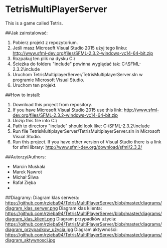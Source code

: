# TetrisMultiPlayerServer
This is a game called Tetris.

##Jak zainstalować:
1. Pobierz projekt z repozytorium.
2. Jeśli masz Microsoft Visual Studio 2015 użyj tego linku: http://www.sfml-dev.org/files/SFML-2.3.2-windows-vc14-64-bit.zip
3. Rozpakuj ten plik na dysku C:\
4. Ścieżka do folderu "include" powinna wyglądać tak: C:\SFML-2.3.2\include
5. Uruchom  TetrisMultiplayerServer/TetrisMultiplayerServer.sln w programie Microsoft Visual Studio.
6. Uruchom ten projekt.


##How to install:
1. Download this project from repository.
2. If you have Microsoft Visual Studio 2015 use this link: http://www.sfml-dev.org/files/SFML-2.3.2-windows-vc14-64-bit.zip
3. Unzip this file into C:\
4. Path to directory "include" should look like: C:\SFML-2.3.2\include
5. Run file TetrisMultiplayerServer/TetrisMultiplayerServer.sln in Microsoft Visual Studio.
6. Run this project.
If you have other version of Visual Studio there is a link for sfml library: http://www.sfml-dev.org/download/sfml/2.3.2/

##Autorzy/Authors:
* Marcin Muskała
* Marek Nawrot
* Michał Śliwa
* Rafał Zięba
* 

##Diagramy:
Diagram klas serwera: https://github.com/rzieba94/TetrisMultiPlayerServer/blob/master/diagrams/diagram_klas_serwer.png
Diagram klas klienta: https://github.com/rzieba94/TetrisMultiPlayerServer/blob/master/diagrams/diagram_klas_klient.png
Diagram przypadków użycia: https://github.com/rzieba94/TetrisMultiPlayerServer/blob/master/diagrams/diagram_przypadkow_użycia.jpg
Diagram aktywności: https://github.com/rzieba94/TetrisMultiPlayerServer/blob/master/diagrams/diagram_aktywnosci.jpg
